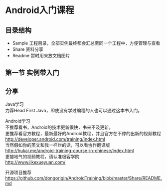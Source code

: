 # Android入门课程
## 目录结构
- Sample 工程目录，全部实例最终都会汇总至同一个工程中，方便管理与查看
- Share 资料分享
- Readme 暂时用来放文档图片

## 第一节 实例带入门


## 分享
Java学习  
力荐Head First Java，即使没有学过编程的人也可以通过这本书入门。 

Android学习  
不推荐看书，Android的技术更新很快，书来不及更新。  
更推荐看官方教程，最新最好的Android教程，并且官方在不停的出新的视频教程  
http://developer.android.com/training/index.html  
当然假如你的英文和我一样烂的话，可以看协作翻译版  
http://hukai.me/android-training-course-in-chinese/index.html  
更接地气的视频教程，请认准极客学院  
http://www.jikexueyuan.com/  

开源项目推荐  
https://github.com/dongorigin/AndroidTraining/blob/master/Share/README.md  
